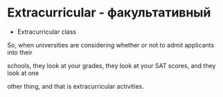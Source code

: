 # Extracurricular - факультативный




- Extracurricular class

So, when universities are considering whether or not to admit applicants into their

schools, they look at your grades, they look at your SAT scores, and they look at one

other thing, and that is extracurricular activities.